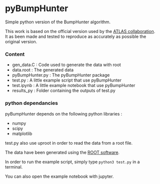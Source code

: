 # pyBumpHunter

Simple python version of the BumpHunter algorithm.

This work is based on the official version used by the [ATLAS collaboration](https://atlas.cern/).
It as been made and tested to reproduce as accurately as possible the original version.

### Content

* gen_data.C : Code used to generate the data with root
* data.root  : The generated data
* pyBumpHunter.py : The pyBumpHunter package
* test.py : A little example script that use pyBumpHunter
* test.ipynb : A little example notebook that use pyBumpHunter
* results_py : Folder containing the outputs of test.py

### python dependancies

pyBumpHunter depends on the following python libraries :

* numpy
* scipy
* matplotlib

test.py also use uproot in order to read the data from a root file.

The data have been generated using the [ROOT software](https://root.cern.ch/).

In order to run the example script, simply type `python3 test.py` in a terminal.

You can also open the example notebook with jupyter.
